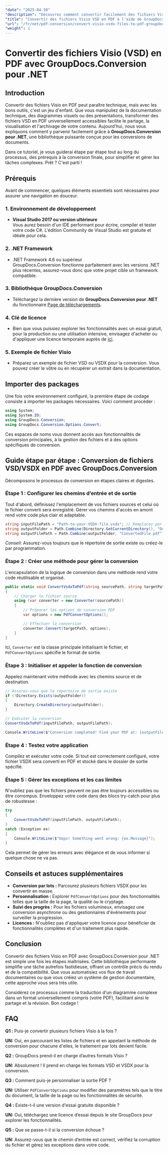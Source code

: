 ```yaml
---
"date": "2025-04-30"
"description": "Découvrez comment convertir facilement des fichiers Visio VSD en PDF grâce à GroupDocs.Conversion pour .NET. Ce guide couvre l'installation, la configuration et des cas d'utilisation pratiques."
"title": "Convertir des fichiers Visio VSD en PDF à l'aide de GroupDocs.Conversion pour .NET - Un guide complet"
"url": "/fr/net/pdf-conversion/convert-visio-vsdx-files-to-pdf-groupdocs-net/"
"weight": 1
---
```


# Convertir des fichiers Visio (VSD) en PDF avec GroupDocs.Conversion pour .NET

## Introduction

Convertir des fichiers Visio en PDF peut paraître technique, mais avec les bons outils, c'est un jeu d'enfant. Que vous manipuliez de la documentation technique, des diagrammes visuels ou des présentations, transformer des fichiers VSD en PDF universellement accessibles facilite le partage, la visualisation et l'archivage de votre contenu. Aujourd'hui, nous vous expliquons comment y parvenir facilement grâce à **GroupDocs.Conversion pour .NET**, une bibliothèque puissante conçue pour les conversions de documents.

Dans ce tutoriel, je vous guiderai étape par étape tout au long du processus, des prérequis à la conversion finale, pour simplifier et gérer les tâches complexes. Prêt ? C'est parti !

## Prérequis

Avant de commencer, quelques éléments essentiels sont nécessaires pour assurer une navigation en douceur.

### 1. Environnement de développement

- **Visual Studio 2017 ou version ultérieure**  
Vous aurez besoin d'un IDE performant pour écrire, compiler et tester votre code C#. L'édition Community de Visual Studio est gratuite et idéale pour cela.

### 2. .NET Framework

- .NET Framework 4.6 ou supérieur  
GroupDocs.Conversion fonctionne parfaitement avec les versions .NET plus récentes, assurez-vous donc que votre projet cible un framework compatible.

### 3. Bibliothèque GroupDocs.Conversion

- Téléchargez la dernière version de **GroupDocs.Conversion pour .NET** du fonctionnaire [Page de téléchargements](https://releases.groupdocs.com/conversion/net/).

### 4. Clé de licence

- Bien que vous puissiez explorer les fonctionnalités avec un essai gratuit, pour la production ou une utilisation intensive, envisagez d'acheter ou d'appliquer une licence temporaire auprès de [ici](https://purchase.groupdocs.com/temporary-license/).

### 5. Exemple de fichier Visio

- Préparez un exemple de fichier VSD ou VSDX pour la conversion. Vous pouvez créer le vôtre ou en récupérer un extrait dans la documentation.

## Importer des packages

Une fois votre environnement configuré, la première étape de codage consiste à importer les packages nécessaires. Voici comment procéder :

```csharp
using System;
using System.IO;
using GroupDocs.Conversion;
using GroupDocs.Conversion.Options.Convert;
```

Ces espaces de noms vous donnent accès aux fonctionnalités de conversion principales, à la gestion des fichiers et à des options spécifiques de conversion.

## Guide étape par étape : Conversion de fichiers VSD/VSDX en PDF avec GroupDocs.Conversion

Décomposons le processus de conversion en étapes claires et digestes.

### Étape 1 : Configurer les chemins d’entrée et de sortie

Tout d'abord, définissez l'emplacement de vos fichiers sources et celui où le fichier converti sera enregistré. Gérer vos chemins d'accès en amont rend votre code plus clair et adaptable.

```csharp
string inputFilePath = "Path-to-your-VSDX-file.vsdx"; // Remplacez par votre chemin de fichier réel
string outputFolder = Path.Combine(Directory.GetCurrentDirectory(), "Output");
string outputFilePath = Path.Combine(outputFolder, "ConvertedFile.pdf");
```

*Conseil:* Assurez-vous toujours que le répertoire de sortie existe ou créez-le par programmation.

### Étape 2 : Créer une méthode pour gérer la conversion

L'encapsulation de la logique de conversion dans une méthode rend votre code réutilisable et organisé.

```csharp
public static void ConvertVsdxToPdf(string sourcePath, string targetPath)
{
    // Charger le fichier source
    using (var converter = new Converter(sourcePath))
    {
        // Préparer les options de conversion PDF
        var options = new PdfConvertOptions();

        // Effectuer la conversion
        converter.Convert(targetPath, options);
    }
}
```

Ici, `Converter` est la classe principale initialisant le fichier, et `PdfConvertOptions` spécifie le format de sortie.

### Étape 3 : Initialiser et appeler la fonction de conversion

Appelez maintenant votre méthode avec les chemins source et de destination.

```csharp
// Assurez-vous que le répertoire de sortie existe
if (!Directory.Exists(outputFolder))
{
    Directory.CreateDirectory(outputFolder);
}

// Exécuter la conversion
ConvertVsdxToPdf(inputFilePath, outputFilePath);

Console.WriteLine($"Conversion completed! Find your PDF at: {outputFilePath}");
```

### Étape 4 : Testez votre application

Compilez et exécutez votre code. Si tout est correctement configuré, votre fichier VSDX sera converti en PDF et stocké dans le dossier de sortie spécifié.

### Étape 5 : Gérer les exceptions et les cas limites

N'oubliez pas que les fichiers peuvent ne pas être toujours accessibles ou être corrompus. Enveloppez votre code dans des blocs try-catch pour plus de robustesse :

```csharp
try
{
    ConvertVsdxToPdf(inputFilePath, outputFilePath);
}
catch (Exception ex)
{
    Console.WriteLine($"Oops! Something went wrong: {ex.Message}");
}
```

Cela permet de gérer les erreurs avec élégance et de vous informer si quelque chose ne va pas.

## Conseils et astuces supplémentaires

- **Conversion par lots :** Parcourez plusieurs fichiers VSDX pour les convertir en masse.
- **Personnalisation :** Explorer `PdfConvertOptions` pour des fonctionnalités telles que la taille de la page, la qualité ou le cryptage.
- **Suivi des progrès :** Pour les fichiers volumineux, envisagez une conversion asynchrone ou des gestionnaires d'événements pour surveiller la progression.
- **Licences :** N'oubliez pas d'appliquer votre licence pour bénéficier de fonctionnalités complètes et d'un traitement plus rapide.

## Conclusion

Convertir des fichiers Visio en PDF avec GroupDocs.Conversion pour .NET est simple une fois les étapes maîtrisées. Cette bibliothèque performante simplifie une tâche autrefois fastidieuse, offrant un contrôle précis du rendu et de la compatibilité. Que vous automatisiez vos flux de travail documentaires ou que vous créiez un système de gestion documentaire, cette approche vous sera très utile.

Considérez ce processus comme la traduction d'un diagramme complexe dans un format universellement compris (votre PDF), facilitant ainsi le partage et la révision. Bon codage !

## FAQ

**Q1 :** Puis-je convertir plusieurs fichiers Visio à la fois ?  

**UN:** Oui, en parcourant les listes de fichiers et en appelant la méthode de conversion pour chacune d'elles, le traitement par lots devient facile.

**Q2 :** GroupDocs prend-il en charge d’autres formats Visio ?  

**UN:** Absolument ! Il prend en charge les formats VSD et VSDX pour la conversion.

**Q3 :** Comment puis-je personnaliser la sortie PDF ?  

**UN:** Utiliser `PdfConvertOptions` pour modifier des paramètres tels que le titre du document, la taille de la page ou les fonctionnalités de sécurité.

**Q4 :** Existe-t-il une version d'essai gratuite disponible ?  

**UN:** Oui, téléchargez une licence d’essai depuis le site GroupDocs pour explorer les fonctionnalités.

**Q5 :** Que se passe-t-il si la conversion échoue ?  

**UN:** Assurez-vous que le chemin d’entrée est correct, vérifiez la corruption du fichier et gérez les exceptions dans votre code.